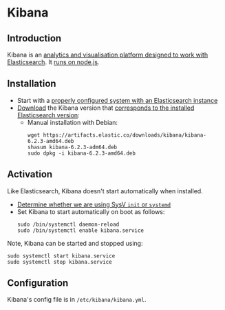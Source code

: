 Kibana
======

Introduction
------------
Kibana is an [analytics and visualisation platform designed to work with Elasticsearch][intro01]. It [runs on node.js][intro02].

Installation
------------
- Start with a [properly configured system with an Elasticsearch instance][install01]
- [Download][install03] the Kibana version that [corresponds to the installed Elasticsearch version][install02]:
  - Manual installation with Debian:  
    ```
    wget https://artifacts.elastic.co/downloads/kibana/kibana-6.2.3-amd64.deb
    shasum kibana-6.2.3-adm64.deb
    sudo dpkg -i kibana-6.2.3-amd64.deb
    ```

Activation
----------
Like Elasticsearch, Kibana doesn't start automatically when installed.
- [Determine whether we are using SysV `init` or `systemd`][activate01]
- Set Kibana to start automatically on boot as follows:  
  ```
  sudo /bin/systemctl daemon-reload
  sudo /bin/systemctl enable kibana.service
  ```

Note, Kibana can be started and stopped using:
```
sudo systemctl start kibana.service
sudo systemctl stop kibana.service
```

Configuration
-------------
Kibana's config file is in `/etc/kibana/kibana.yml`.



[intro01]: https://www.elastic.co/guide/en/kibana/current/introduction.html
[intro02]: https://www.elastic.co/guide/en/kibana/current/setup.html
[install01]: https://github.com/Crossroadsman/ServerAdmin/blob/master/elasticsearch.md
[install02]: https://www.elastic.co/guide/en/kibana/current/setup.html
[install03]: https://www.elastic.co/guide/en/kibana/current/install.html
[activate01]: https://github.com/Crossroadsman/ServerAdmin/blob/master/elasticsearch.md
